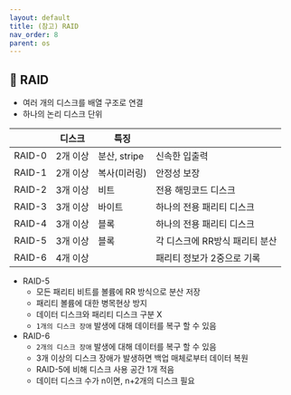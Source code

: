 ```yaml
---
layout: default
title: (참고) RAID
nav_order: 8
parent: os
---
```




## 📑 RAID

- 여러 개의 디스크를 배열 구조로 연결
- 하나의 논리 디스크 단위

|        | 디스크   | 특징         |                                |
| ------ | -------- | ------------ | ------------------------------ |
| RAID-0 | 2개 이상 | 분산, stripe | 신속한 입출력                  |
| RAID-1 | 2개 이상 | 복사(미러링) | 안정성 보장                    |
| RAID-2 | 3개 이상 | 비트         | 전용 해밍코드 디스크           |
| RAID-3 | 3개 이상 | 바이트       | 하나의 전용 패리티 디스크      |
| RAID-4 | 3개 이상 | 블록         | 하나의 전용 패리티 디스크      |
| RAID-5 | 3개 이상 | 블록         | 각 디스크에 RR방식 패리티 분산 |
| RAID-6 | 4개 이상 |              | 패리티 정보가 2중으로 기록     |

- RAID-5
  - 모든 패리티 비트를 볼륨에 RR 방식으로 분산 저장
  - 패리티 볼륨에 대한 병목현상 방지
  - 데이터 디스크와 패리티 디스크 구분 X
  - `1개의 디스크 장애` 발생에 대해 데이터를 복구 할 수 있음
- RAID-6
  - `2개의 디스크 장애` 발생에 대해 데이터를 복구 할 수 있음
  - 3개 이상의 디스크 장애가 발생하면 백업 매체로부터 데이터 복원
  - RAID-5에 비해 디스크 사용 공간 1개 적음
  - 데이터 디스크 수가 n이면, n+2개의 디스크 필요
